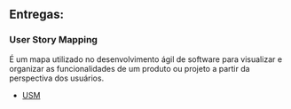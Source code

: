 ## Entregas:
### User Story Mapping
É um mapa utilizado no desenvolvimento ágil de software para visualizar e organizar as funcionalidades de um produto ou projeto a partir da perspectiva dos usuários.

- [USM](https://miro.com/app/board/uXjVM5OkKuk=/?share_link_id=714115874456)



